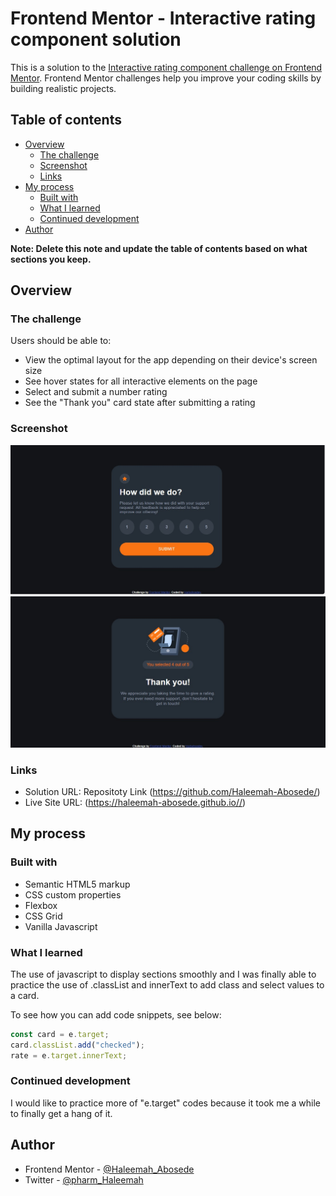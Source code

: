 # Frontend Mentor - Interactive rating component solution

This is a solution to the [Interactive rating component challenge on Frontend Mentor](https://www.frontendmentor.io/challenges/interactive-rating-component-koxpeBUmI). Frontend Mentor challenges help you improve your coding skills by building realistic projects.

## Table of contents

- [Overview](#overview)
  - [The challenge](#the-challenge)
  - [Screenshot](#screenshot)
  - [Links](#links)
- [My process](#my-process)
  - [Built with](#built-with)
  - [What I learned](#what-i-learned)
  - [Continued development](#continued-development)
- [Author](#author)

**Note: Delete this note and update the table of contents based on what sections you keep.**

## Overview

### The challenge

Users should be able to:

- View the optimal layout for the app depending on their device's screen size
- See hover states for all interactive elements on the page
- Select and submit a number rating
- See the "Thank you" card state after submitting a rating

### Screenshot

![](./Screenshot_IC_I.jpg) ![](./Screenshot_IC_II.jpg)

### Links

- Solution URL: Repositoty Link (https://github.com/Haleemah-Abosede/)
- Live Site URL: (https://haleemah-abosede.github.io//)

## My process

### Built with

- Semantic HTML5 markup
- CSS custom properties
- Flexbox
- CSS Grid
- Vanilla Javascript

### What I learned

The use of javascript to display sections smoothly and I was finally able to practice the use of .classList and innerText to add class and select values to a card.

To see how you can add code snippets, see below:

```js
const card = e.target;
card.classList.add("checked");
rate = e.target.innerText;
```

### Continued development

I would like to practice more of "e.target" codes because it took me a while to finally get a hang of it.

## Author

- Frontend Mentor - [@Haleemah_Abosede](https://www.frontendmentor.io/profile/Haleemah_Abosede)
- Twitter - [@pharm_Haleemah](https://www.twitter.com/pharm_Haleemah)
